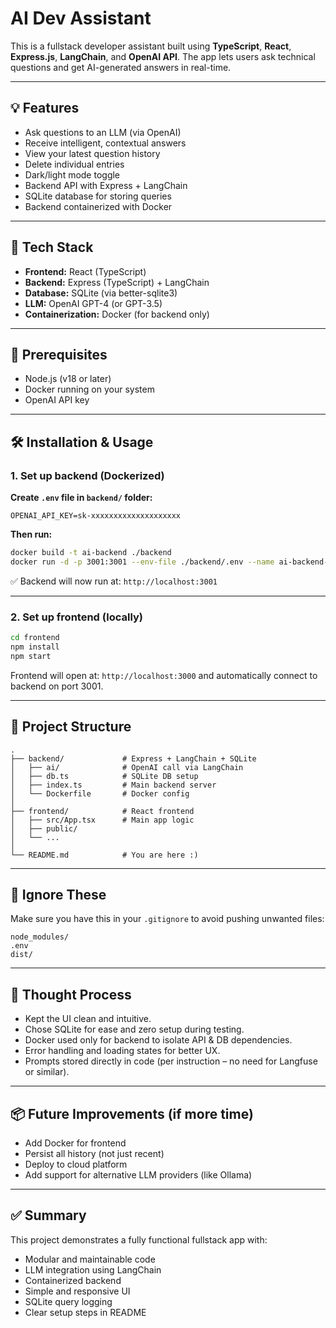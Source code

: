 # AI Dev Assistant

This is a fullstack developer assistant built using **TypeScript**, **React**, **Express.js**, **LangChain**, and **OpenAI API**. 
The app lets users ask technical questions and get AI-generated answers in real-time.

---

## 💡 Features

- Ask questions to an LLM (via OpenAI)
- Receive intelligent, contextual answers
- View your latest question history
- Delete individual entries
- Dark/light mode toggle
- Backend API with Express + LangChain
- SQLite database for storing queries
- Backend containerized with Docker

---

## 🧠 Tech Stack

- **Frontend:** React (TypeScript)
- **Backend:** Express (TypeScript) + LangChain
- **Database:** SQLite (via better-sqlite3)
- **LLM:** OpenAI GPT-4 (or GPT-3.5)
- **Containerization:** Docker (for backend only)

---

## 🧰 Prerequisites

- Node.js (v18 or later)
- Docker running on your system
- OpenAI API key

---

## 🛠️ Installation & Usage

### 1. Set up backend (Dockerized)

**Create `.env` file in `backend/` folder:**

```env
OPENAI_API_KEY=sk-xxxxxxxxxxxxxxxxxxxx
```

**Then run:**

```bash
docker build -t ai-backend ./backend
docker run -d -p 3001:3001 --env-file ./backend/.env --name ai-backend-container ai-backend
```

✅ Backend will now run at: `http://localhost:3001`

---

### 2. Set up frontend (locally)

```bash
cd frontend
npm install
npm start
```

Frontend will open at: `http://localhost:3000` and automatically connect to backend on port 3001.

---

## 📁 Project Structure

```
.
├── backend/             # Express + LangChain + SQLite
│   ├── ai/              # OpenAI call via LangChain
│   ├── db.ts            # SQLite DB setup
│   ├── index.ts         # Main backend server
│   └── Dockerfile       # Docker config
│
├── frontend/            # React frontend
│   ├── src/App.tsx      # Main app logic
│   ├── public/          
│   └── ...
│
└── README.md            # You are here :)
```

---

## 🚫 Ignore These

Make sure you have this in your `.gitignore` to avoid pushing unwanted files:

```
node_modules/
.env
dist/
```

---

## 💭 Thought Process

- Kept the UI clean and intuitive.
- Chose SQLite for ease and zero setup during testing.
- Docker used only for backend to isolate API & DB dependencies.
- Error handling and loading states for better UX.
- Prompts stored directly in code (per instruction – no need for Langfuse or similar).

---

## 📦 Future Improvements (if more time)

- Add Docker for frontend
- Persist all history (not just recent)
- Deploy to cloud platform
- Add support for alternative LLM providers (like Ollama)

---

## ✅ Summary

This project demonstrates a fully functional fullstack app with:

- Modular and maintainable code
- LLM integration using LangChain
- Containerized backend
- Simple and responsive UI
- SQLite query logging
- Clear setup steps in README
